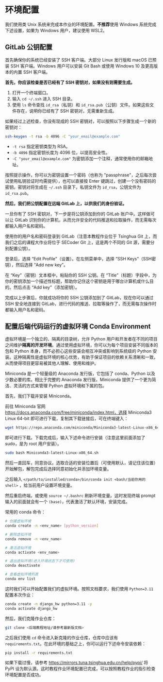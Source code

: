 # 环境配置

我们使用类 Unix 系统来完成本作业的环境配置。**不推荐**使用 Windows 系统完成下述设置，如果为 Windows 用户，建议使用 WSL2。

## GitLab 公钥配置

首先确保你的系统已经安装了 SSH 客户端。大部分 Linux 发行版和 macOS 已预装 SSH 客户端。Windows 用户可以安装 Git Bash 或使用 Windows 10 及更高版本的内置 SSH 客户端。

**首先，你应该检查是否已经有了 SSH 密钥对，如果没有则需要生成。**

1. 打开一个终端窗口。
2. 输入 `cd ~/.ssh` 进入 SSH 目录。
3. 使用 `ls` 命令查找 `id_rsa`（私钥）和 `id_rsa.pub`（公钥）文件。如果这些文件存在，说明你已经有了 SSH 密钥对，无需重新生成。

如果经过上述检查，你没有现成的 SSH 密钥对，可以按照以下步骤生成一个新的密钥对：

```bash
ssh-keygen -t rsa -b 4096 -C "your_email@example.com"
```

- `-t rsa` 指定密钥类型为 RSA。
- `-b 4096` 指定密钥长度为 4096 位，以提高安全性。
- `-C "your_email@example.com"` 为密钥添加一个注释，通常使用你的邮箱地址。

按照提示操作，你可以为密钥设置一个密码（也称为 "passphrase"，之后每次尝试使用私钥验证时均需提供），也可以直接按 Enter 键跳过，创建一个没有密码的密钥。密钥对将生成在 `~/.ssh` 目录下，私钥文件为 `id_rsa`，公钥文件为 `id_rsa.pub`。

**然后，我们把公钥配置在远端 GitLab 上，以供我们的身份验证。**

一旦你有了 SSH 密钥对，下一步是将公钥添加到你的 GitLab 账户中。这样做可以让 GitLab 识别你的计算机，从而允许安全的代码推送和拉取操作，而无需每次都输入用户名和密码。

使用你的用户名和密码登录到 GitLab（注意本教程作业位于 Tsinghua Git 上，而我们之后的课程大作业将位于 SECoder Git 上，这是两个不同的 Git 源，需要分别配置公钥）。

登录后，选择 “Edit Profile”（设置）。在左侧菜单中，选择 “SSH Keys”（SSH密钥），然后选择 “Add new key”。

在 “Key”（密钥）文本框中，粘贴你的 SSH 公钥。在 “Title”（标题）字段中，为你的密钥添加一个描述性标题，帮助你记住这个密钥是用于哪台计算机或什么目的。然后点击 “Add key”（添加密钥）。

完成以上步骤后，你就成功将你的 SSH 公钥添加到了 GitLab，现在你可以通过 SSH 安全地连接到 GitLab，进行代码的推送、拉取等操作了，而无需每次操作时都输入用户名和密码。

## 配置后端代码运行的虚拟环境 Conda Environment

虚拟环境是一个独立的、隔离的目录树，允许 Python 用户和开发者在不同的项目之间维护**隔离的开发环境**。通过使用虚拟环境，你可以为每个项目安装不同版本的包和 Python 本身，而不必担心这些安装会相互冲突或影响到系统级的 Python 安装。这种隔离性是虚拟环境的核心优势，有助于保证项目的依赖关系清晰和一致，从而使得项目更容易被其他人理解、使用和维护。

Miniconda 是一个轻量级的 Anaconda 发行版，它包括了 conda、Python 以及少数必要的库。相比于完整的 Anaconda 发行版，Miniconda 提供了一个更为简洁、灵活的方式来管理 Python 虚拟环境和下属的包。

首先，我们下载并安装 Miniconda。

前往 Miniconda 官网 https://docs.anaconda.com/free/miniconda/index.html，选择 Miniconda3 Linux 64-bit 即可进行下载，复制其下载链接后，可在终端键入：

```bash
wget https://repo.anaconda.com/miniconda/Miniconda3-latest-Linux-x86_64.sh
```

即可进行下载。下载完成后，输入下述命令进行安装（注意这里前面添加了 sudo，是为 root 用户安装）。

```bash
sudo bash Miniconda3-latest-Linux-x86_64.sh
```

然后一直回车，同意协议。选取合适的安装位置后（可使用默认，请记住该位置）开始解包，解包完成后选择同意初始化并添加环境变量。

之后输入 `</path/to/installed/conda>/bin/conda init <bash/当前你用的 shell>` ，给当前用户设置环境变量。

然后重启终端，或使用 `source ~/.bashrc` 刷新环境变量。这时发现终端 prompt 输入的前面就会有一个 `(base)`，代表激活了默认环境，安装完成。

常用的 conda 命令：

```bash
# 创建虚拟环境
conda create -n <env_name> [python_version]

# 删除虚拟环境
conda remove -n <env_name>

# 激活虚拟环境
conda activate <env_name> 

# 退出虚拟环境(进入环境状态下才可使用)
conda deactivate 

# 查看虚拟环境列表
conda env list
```

这时我们可以开始配置我们的虚拟环境。按照文档要求，我们使用 `Python=3.11` 配置本次作业：

```bash
conda create -n django_hw python=3.11 -y
conda activate django_hw
```

然后，我们克隆作业仓库：

```bash
git clone <后端教程地址/请参考最新版文档>
```

之后我们使用 `cd` 命令进入新克隆的作业仓库，仓库中应该有 `requirements.txt`。在此环境的基础之上，你可以运行下述命令安装依赖：

```bash
pip install -r requirements.txt
```

如果下载过慢，请参考 https://mirrors.tuna.tsinghua.edu.cn/help/pypi/ 将 PyPI 设为默认源。这时教程作业环境配置已完成，可以按照教程作业的指引检查环境配置是否成功。

